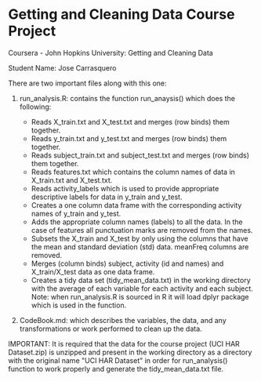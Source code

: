 # Getting and Cleaning Data Course Project

Coursera - John Hopkins University: Getting and Cleaning Data

Student Name: Jose Carrasquero

There are two important files along with this one:

1. run_analysis.R: contains the function run_anaysis() which does the following:  
	* Reads X_train.txt and X_test.txt and merges (row binds) them together.
	* Reads y_train.txt and y_test.txt and merges (row binds) them together.
	* Reads subject_train.txt and subject_test.txt and merges (row binds) them together.
	* Reads features.txt which contains the column names of data in X_train.txt and X_test.txt.
	* Reads activity_labels which is used to provide appropriate descriptive labels for data in y_train and y_test.
	* Creates a one column data frame with the corresponding activity names of y_train and y_test.
	* Adds the appropriate column names (labels) to all the data. In the case of features all punctuation marks are removed from the names.
	* Subsets the X_train and X_test by only using the columns that have the mean and standard deviation (std) data. meanFreq columns are removed.
	* Merges (column binds) subject, activity (id and names) and X_train/X_test data as one data frame.
	* Creates a tidy data set (tidy_mean_data.txt) in the working directory with the average of each variable for each activity and each subject.
	Note: when run_analysis.R is sourced in R it will load dplyr package which is used in
	the function.
	
2. CodeBook.md: which describes the variables, the data, and any transformations or work 
performed to clean up the data.
	
IMPORTANT: It is required that the data for the course project (UCI HAR Dataset.zip) is unzipped and 
present in the working directory as a directory with the original name "UCI HAR Dataset" in
order for run_analysis() function to work properly and generate the tidy_mean_data.txt file.

	

